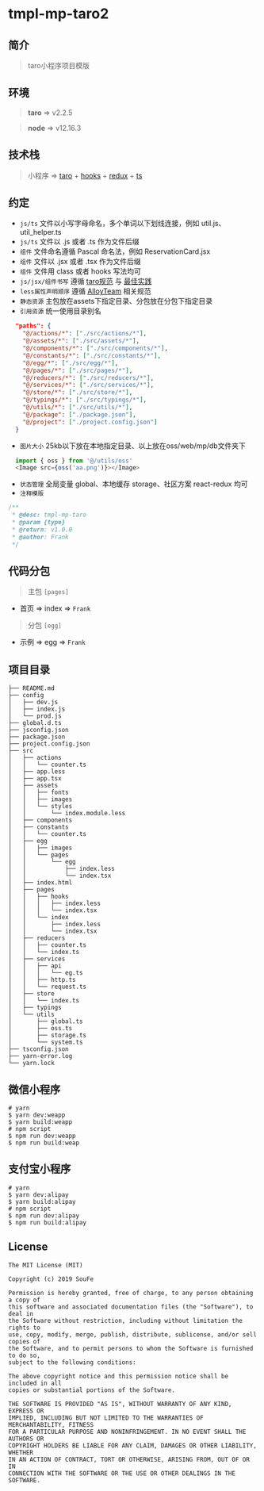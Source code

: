 # tmpl-mp-taro2

## 简介
> taro小程序项目模版

## 环境
> **taro** => v2.2.5

> **node** => v12.16.3

## 技术栈
> 小程序 => [taro](https://nervjs.github.io/taro/docs/1.3.34/README.html) + [hooks](https://react.docschina.org/docs/hooks-intro.html) + [redux](http://cn.redux.js.org) +  [ts](https://typescript.bootcss.com)

## 约定
- `js/ts` 文件以小写字母命名，多个单词以下划线连接，例如 util.js、util_helper.ts
- `js/ts` 文件以 .js 或者 .ts 作为文件后缀
- `组件` 文件命名遵循 Pascal 命名法，例如 ReservationCard.jsx
- `组件` 文件以 .jsx 或者 .tsx 作为文件后缀
- `组件` 文件用 class 或者 hooks 写法均可
- `js/jsx/组件书写` 遵循 [taro规范](https://nervjs.github.io/taro/docs/spec-for-taro) 与 [最佳实践](https://nervjs.github.io/taro/docs/best-practice)
- `less属性声明顺序` 遵循 [AlloyTeam](https://alloyteam.github.io/CodeGuide/#css-declaration-order) 相关规范
- `静态资源` 主包放在assets下指定目录、分包放在分包下指定目录
- `引用资源` 统一使用目录别名
``` json
  "paths": {
    "@/actions/*": ["./src/actions/*"],
    "@/assets/*": ["./src/assets/*"],
    "@/components/*": ["./src/components/*"],
    "@/constants/*": ["./src/constants/*"],
    "@/egg/*": ["./src/egg/*"],
    "@/pages/*": ["./src/pages/*"],
    "@/reducers/*": ["./src/reducers/*"],
    "@/services/*": ["./src/services/*"],
    "@/store/*": ["./src/store/*"],
    "@/typings/*": ["./src/typings/*"],
    "@/utils/*": ["./src/utils/*"],
    "@/package": ["./package.json"],
    "@/project": ["./project.config.json"]
  }
```
- `图片大小` 25kb以下放在本地指定目录、以上放在oss/web/mp/db文件夹下
``` javascript
  import { oss } from '@/utils/oss'
  <Image src={oss('aa.png')}></Image>
```
- `状态管理` 全局变量 global、本地缓存 storage、社区方案 react-redux 均可
- `注释模版` 
``` javascript
/**
 * @desc: tmpl-mp-taro
 * @param {type} 
 * @return: v1.0.0
 * @author: Frank
 */
```

## 代码分包

> 主包 `[pages]`
- 首页 => index => `Frank`
  
> 分包 `[egg]`
- 示例 => egg => `Frank`         
  
## 项目目录
```
├── README.md
├── config
│   ├── dev.js
│   ├── index.js
│   └── prod.js
├── global.d.ts
├── jsconfig.json
├── package.json
├── project.config.json
├── src
│   ├── actions
│   │   └── counter.ts
│   ├── app.less
│   ├── app.tsx
│   ├── assets
│   │   ├── fonts
│   │   ├── images
│   │   └── styles
│   │       └── index.module.less
│   ├── components
│   ├── constants
│   │   └── counter.ts
│   ├── egg
│   │   ├── images
│   │   └── pages
│   │       └── egg
│   │           ├── index.less
│   │           └── index.tsx
│   ├── index.html
│   ├── pages
│   │   ├── hooks
│   │   │   ├── index.less
│   │   │   └── index.tsx
│   │   └── index
│   │       ├── index.less
│   │       └── index.tsx
│   ├── reducers
│   │   ├── counter.ts
│   │   └── index.ts
│   ├── services
│   │   ├── api
│   │   │   └── eg.ts
│   │   ├── http.ts
│   │   └── request.ts
│   ├── store
│   │   └── index.ts
│   ├── typings
│   └── utils
│       ├── global.ts
│       ├── oss.ts
│       ├── storage.ts
│       └── system.ts
├── tsconfig.json
├── yarn-error.log
└── yarn.lock
```
## 微信小程序
```
# yarn
$ yarn dev:weapp
$ yarn build:weapp
# npm script
$ npm run dev:weapp
$ npm run build:weap
```

## 支付宝小程序
```
# yarn
$ yarn dev:alipay
$ yarn build:alipay
# npm script
$ npm run dev:alipay
$ npm run build:alipay
```

## License
```
The MIT License (MIT)

Copyright (c) 2019 SouFe

Permission is hereby granted, free of charge, to any person obtaining a copy of
this software and associated documentation files (the "Software"), to deal in
the Software without restriction, including without limitation the rights to
use, copy, modify, merge, publish, distribute, sublicense, and/or sell copies of
the Software, and to permit persons to whom the Software is furnished to do so,
subject to the following conditions:

The above copyright notice and this permission notice shall be included in all
copies or substantial portions of the Software.

THE SOFTWARE IS PROVIDED "AS IS", WITHOUT WARRANTY OF ANY KIND, EXPRESS OR
IMPLIED, INCLUDING BUT NOT LIMITED TO THE WARRANTIES OF MERCHANTABILITY, FITNESS
FOR A PARTICULAR PURPOSE AND NONINFRINGEMENT. IN NO EVENT SHALL THE AUTHORS OR
COPYRIGHT HOLDERS BE LIABLE FOR ANY CLAIM, DAMAGES OR OTHER LIABILITY, WHETHER
IN AN ACTION OF CONTRACT, TORT OR OTHERWISE, ARISING FROM, OUT OF OR IN
CONNECTION WITH THE SOFTWARE OR THE USE OR OTHER DEALINGS IN THE SOFTWARE.
```